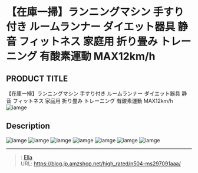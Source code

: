 # 【在庫一掃】ランニングマシン 手すり付き ルームランナー ダイエット器具 静音 フィットネス 家庭用 折り畳み トレーニング 有酸素運動 MAX12km/h


## PRODUCT TITLE 

【在庫一掃】ランニングマシン 手すり付き ルームランナー ダイエット器具 静音 フィットネス 家庭用 折り畳み トレーニング 有酸素運動 MAX12km/h![iamge](nan)

## Description











![iamge](nan)
![iamge](nan)
![iamge](nan)
![iamge](nan)
![iamge](nan)
![iamge](nan)
![iamge](nan)


---

> : [Ella](https://blog.jp.amzshop.net/)  
> URL: https://blog.jp.amzshop.net/high_rated/n504-ms297091aaa/  

